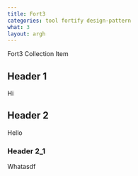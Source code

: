 ```yaml
---
title: Fort3
categories: tool fortify design-pattern
what: 3
layout: argh
---
```


Fort3 Collection Item

## Header 1

Hi

## Header 2

Hello

### Header 2_1

Whatasdf